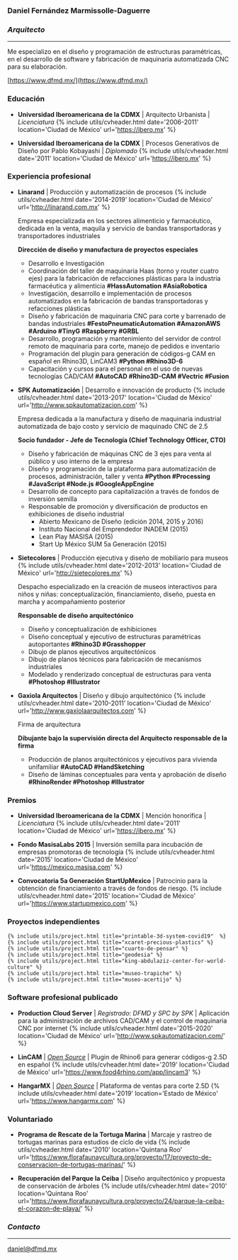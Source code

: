 
### Daniel Fernández Marmissolle-Daguerre
### *Arquitecto*

---

Me especializo en el diseño y programación de estructuras paramétricas, en el desarrollo de software y fabricación de maquinaria automatizada CNC para su elaboración.

<i class="fas fa-link"></i> [https://www.dfmd.mx/](https://www.dfmd.mx/)

### <i class="fas fa-user-graduate"></i> Educación

  - <i class="fas fa-city"></i>
  **Universidad Iberoamericana de la CDMX** | Arquitecto Urbanista | *Licenciatura*
  {% include utils/cvheader.html date='2006-2011' location='Ciudad de México' url='https://ibero.mx' %}

  - <i class="fas fa-square-root-alt"></i>
  **Universidad Iberoamericana de la CDMX** | Procesos Generativos de Diseño por Pablo Kobayashi | *Diplomado*
  {% include utils/cvheader.html date='2011' location='Ciudad de México' url='https://ibero.mx' %}

### <i class="fab fa-black-tie"></i> Experiencia profesional

  - <i class="fas fa-industry"></i>
    **Linarand** | Producción y automatización de procesos
    {% include utils/cvheader.html date='2014-2019' location='Ciudad de México' url='http://linarand.com.mx' %}

    Empresa especializada en los sectores alimenticio y farmacéutico, dedicada en la venta, maquila y servicio de bandas transportadoras y transportadores industriales

    **Dirección de diseño y manufactura de proyectos especiales**

    - Desarrollo e Investigación
    - Coordinación del taller de maquinaria Haas (torno y router cuatro ejes) para la fabricación de refacciones plásticas para la industria farmacéutica y alimenticia <i class="fas fa-tag"></i> **#HassAutomation #AsiaRobotica**
    - Investigación, desarrollo e implementación de procesos automatizados en la fabricación de bandas transportadoras y refacciones plásticas
    - Diseño y fabricación de maquinaria CNC para corte y barrenado de bandas industriales <i class="fas fa-tag"></i> **#FestoPneumaticAutomation #AmazonAWS #Arduino #TinyG #Raspberry #GRBL**
    - Desarrollo, programación y mantenimiento del servidor de control remoto de maquinaria para corte, manejo de pedidos e inventario
    - Programación del plugin para generación de códigos-g CAM en español en Rhino3D, LinCAM3 <i class="fas fa-tag"></i> **#Python #Rhino3D-6**
    - Capacitación y cursos para el personal en el uso de nuevas tecnologías CAD/CAM <i class="fas fa-tag"></i> **#AutoCAD #Rhino3D-CAM #Vectric #Fusion**

  - <i class="fas fa-microchip"></i>
    **SPK Automatización** | Desarrollo e innovación de producto
    {% include utils/cvheader.html date='2013-2017' location='Ciudad de México' url='http://www.spkautomatizacion.com' %}

    Empresa dedicada a la manufactura y diseño de maquinaria industrial automatizada de bajo costo y servicio de maquinado CNC de 2.5

    **Socio fundador - Jefe de Tecnología (Chief Technology Officer, CTO)**

    - Diseño y fabricación de máquinas CNC de 3 ejes para venta al público y uso interno de la empresa
    - Diseño y programación de la plataforma para automatización de procesos, administración, taller y venta <i class="fas fa-tag"></i> **#Python #Processing #JavaScript #Node.js #GoogleAppEngine**
    - Desarrollo de concepto para capitalización a través de fondos de inversión semilla
    - Responsable de promoción y diversificación de productos en exhibiciones de diseño industrial
      - Abierto Mexicano de Diseño (edición 2014, 2015 y 2016)
      - Instituto Nacional del Emprendedor INADEM (2015)
      - Lean Play MASISA (2015)
      - Start Up México SUM 5a Generación (2015)

  - <i class="fas fa-child"></i>
    **Sietecolores** | Producción ejecutiva y diseño de mobiliario para museos
    {% include utils/cvheader.html date='2012-2013' location='Ciudad de México' url='http://sietecolores.mx' %}

    Despacho especializado en la creación de museos interactivos para niños y niñas: conceptualización, financiamiento, diseño, puesta en marcha y acompañamiento posterior

    **Responsable de diseño arquitectónico**

      - Diseño y conceptualización de exhibiciones
      - Diseño conceptual y ejecutivo de estructuras paramétricas autoportantes <i class="fas fa-tag"></i> **#Rhino3D #Grasshopper**
      - Dibujo de planos ejecutivos arquitectónicos
      - Dibujo de planos técnicos para fabricación de mecanismos industriales
      - Modelado y renderizado conceptual de estructuras para venta <i class="fas fa-tag"></i> **#Photoshop #Illustrator**

  - <i class="fas fa-laptop-house"></i>
    **Gaxiola Arquitectos** | Diseño y dibujo arquitectónico
    {% include utils/cvheader.html date='2010-2011' location='Ciudad de México' url='http://www.gaxiolaarquitectos.com' %}

    Firma de arquitectura

    **Dibujante bajo la supervisión directa del Arquitecto responsable de la firma**

      - Producción de planos arquitectónicos y ejecutivos para vivienda unifamiliar <i class="fas fa-tag"></i> **#AutoCAD #HandSketching**
      - Diseño de láminas conceptuales para venta y aprobación de diseño <i class="fas fa-tag"></i> **#RhinoRender #Photoshop #Illustrator**

### <i class="fas fa-check"></i> Premios

  - **Universidad Iberoamericana de la CDMX** | Mención honorífica | *Licenciatura*
    {% include utils/cvheader.html date='2011' location='Ciudad de México' url='https://ibero.mx' %}

  - **Fondo MasisaLabs 2015** | Inversión semilla para incubación de empresas promotoras de tecnología
    {% include utils/cvheader.html date='2015' location='Ciudad de México' url='https://mexico.masisa.com' %}

  - **Convocatoria 5a Generación StartUpMexico** | Patrocinio para la obtención de financiamiento a través de fondos de riesgo.
    {% include utils/cvheader.html date='2015' location='Ciudad de México' url='https://www.startupmexico.com' %}

### <i class="fas fa-draw-polygon"></i> Proyectos independientes

    {% include utils/project.html title="printable-3d-system-covid19"  %}
    {% include utils/project.html title="xcaret-precious-plastics" %}
    {% include utils/project.html title="cuarto-de-pensar" %}
    {% include utils/project.html title="geodesia" %}
    {% include utils/project.html title="king-abdulaziz-center-for-world-culture" %}
    {% include utils/project.html title="museo-trapiche" %}
    {% include utils/project.html title="museo-acertijo" %}

### <i class="fas fa-cloud"></i> Software profesional publicado

  - **Production Cloud Server** | *Registrado: DFMD y SPC by SPK* | Aplicación para la administración de archivos CAD/CAM y el control de maquinaria CNC por internet
    {% include utils/cvheader.html date='2015-2020' location='Ciudad de México' url='http://www.spkautomatizacion.com/' %}   

  - **LinCAM** | [*Open Source*](https://github.com/dfmdmx/Rhino_LinCAM3) | Plugin de Rhino6 para generar códigos-g 2.5D en español
    {% include utils/cvheader.html date='2019' location='Ciudad de México' url='https://www.food4rhino.com/app/lincam3' %}

  - **HangarMX** | [*Open Source*](https://github.com/dfmdmx/dfmdmx.store.io) | Plataforma de ventas para corte 2.5D
    {% include utils/cvheader.html date='2019' location='Estado de México' url='https://www.hangarmx.com' %}     

### <i class="fas fa-tree"></i> Voluntariado

  - **Programa de Rescate de la Tortuga Marina** | Marcaje y rastreo de tortugas marinas para estudios de ciclo de vida
    {% include utils/cvheader.html date='2010' location='Quintana Roo' url='https://www.florafaunaycultura.org/proyecto/17/proyecto-de-conservacion-de-tortugas-marinas/' %}

  - **Recuperación del Parque la Ceiba** | Diseño arquitectónico y propuesta de conservación de árboles
    {% include utils/cvheader.html date='2010' location='Quintana Roo' url='https://www.florafaunaycultura.org/proyecto/24/parque-la-ceiba-el-corazon-de-playa/' %}

### *Contacto*
---
daniel@dfmd.mx
